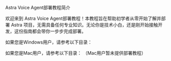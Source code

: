 Astra Voice Agent部署教程简介

欢迎来到 Astra Voice Agent部署教程！本教程旨在帮助初学者从零开始了解并部署 Astra 项目，无需具备任何专业知识。无论你是技术小白，还是刚开始接触开发，这份指南都会带你一步步完成部署。

如果您是Windows用户，请参考以下目录：

如果您是Mac用户，请参考以下目录：
（Mac用户暂未提供部署教程）